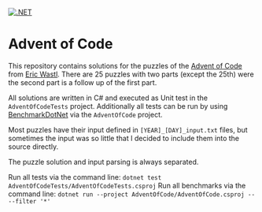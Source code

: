 [![.NET](https://github.com/plucked/AdventOfCode/actions/workflows/dotnet.yml/badge.svg)](https://github.com/plucked/AdventOfCode/actions/workflows/dotnet.yml)

# Advent of Code

This repository contains solutions for the puzzles of the [Advent of Code](https://adventofcode.com/) from [Eric Wastl](http://was.tl/). There are 25 puzzles with two parts (except the 25th) were the second part is a follow up of the first part. 

All solutions are written in C# and executed as Unit test in the `AdventOfCodeTests` project. Additionally all tests can be run by using [BenchmarkDotNet](https://benchmarkdotnet.org/) via the `AdventOfCode` project. 

Most puzzles have their input defined in `[YEAR]_[DAY]_input.txt` files, but sometimes the input was so little that I decided to include them into the source directly.

The puzzle solution and input parsing is always separated.

Run all tests via the command line: `dotnet test AdventOfCodeTests/AdventOfCodeTests.csproj`
Run all benchmarks via the command line: `dotnet run --project AdventOfCode/AdventOfCode.csproj -- --filter '*'`



